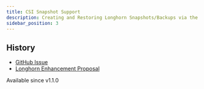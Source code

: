 ```yaml
---
title: CSI Snapshot Support
description: Creating and Restoring Longhorn Snapshots/Backups via the kubernetes CSI snapshot mechanism
sidebar_position: 3
---
```


## History
- [GitHub Issue](https://github.com/longhorn/longhorn/issues/304)
- [Longhorn Enhancement Proposal](https://github.com/longhorn/longhorn/blob/master/enhancements/20200904-csi-snapshot-support.md)

Available since v1.1.0
